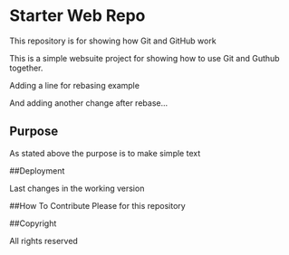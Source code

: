 # Starter Web Repo

This repository is for showing how Git and GitHub work

This is a simple websuite project for showing how to use 
Git and Guthub together.

Adding a line for rebasing example 
 
And adding another change after rebase...


## Purpose

As stated above the purpose is to make simple text 


##Deployment

Last changes in the working version


##How To Contribute
Please for this repository


##Copyright

All rights reserved




